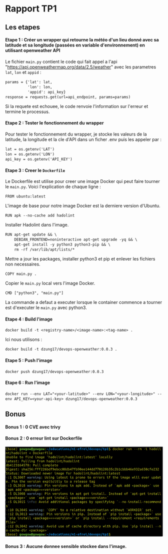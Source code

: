 # Rapport TP1

## Les etapes

#### Etape 1 : Créer un wrapper qui retourne la météo d'un lieu donné avec sa latitude et sa longitude (passées en variable d'environnement) en utilisant openweather API
Le fichier `main.py` contient le code qui fait appel a l'api "https://api.openweathermap.org/data/2.5/weather" avec les parametres `lat`, `lon` et `appid` :
```
params = {'lat': lat,
          'lon': lon,
          'appid': api_key}
response = requests.get(url=api_endpoint, params=params)

```
Si la requete est echouee, le code renvoie l'information sur l'erreur et termine le processus.

#### Etape 2 : Tester le fonctionnement du wrapper 
Pour tester le fonctionnement du wrapper, je stocke les valeurs de la latitude, la longitude et la cle d'API dans un ficher .env puis les appeler par :
```
lat = os.getenv('LAT')
lon = os.getenv('LON')
api_key = os.getenv('API_KEY')
```

#### Etape 3 : Creer le `Dockerfile`
Le Dockerfile est utilise pour creer une image Docker qui peut faire tourner le `main.py`. Voici l'explication de chaque ligne :


```
FROM ubuntu:latest
```
L'image de base pour notre image Docker est la derniere version d'Ubuntu.


```
RUN apk --no-cache add hadolint
```
Installer Hadolint dans l'image.


```
RUN apt-get update && \
    DEBIAN_FRONTEND=noninteractive apt-get upgrade -yq && \
    apt-get install -y python3 python3-pip && \
    rm -rf /var/lib/apt/lists/*
```
Mettre a jour les packages, installer python3 et pip et enlever les fichiers non necessaires.


```
COPY main.py .
```
Copier le `main.py` local vers l'image Docker.


```
CMD ["python3", "main.py"]
```
La commande a defaut a executer lorsque le container commence a tourner est d'executer le `main.py` avec python3.

#### Etape 4 : Build l'image
```
docker build -t <registry-name>/<image-name>:<tag-name> .
```
Ici nous utilisons :
```
docker build -t dzung17/devops-openweather:0.0.3 .
```

#### Etape 5 : Push l'image
```
docker push dzung17/devops-openweather:0.0.3
```

#### Etape 6 : Run l'image
```
docker run --env LAT="<your-latitude>" --env LON="<your-longitude>" --env API_KEY=<your-api-key> dzung17/devops-openweather:0.0.3
```

## Bonus

#### Bonus 1 : 0 CVE avec trivy

#### Bonus 2 : 0 erreur lint sur Dockerfile
![add hadolint](image/hadolint.png)

#### Bonus 3 : Aucune donnee sensible stockee dans l'image.
